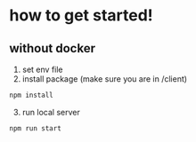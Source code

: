 # how to get started!

## without docker
1. set env file
2. install package (make sure you are in /client)
  ```bash
  npm install
  ```
3. run local server
```bash
npm run start
```
